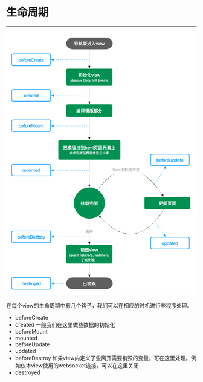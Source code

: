 # 生命周期
----

![View的生命周期钩子](../images/view-lifecycle.png)

在每个view的生命周期中有几个钩子，我们可以在相应的时机进行些程序处理。

* beforeCreate
* created 一般我们在这里做些数据的初始化
* beforeMount
* mounted
* beforeUpdate
* updated
* beforeDestroy 如果view内定义了些离开需要销毁的变量，可在这里处理。例如仅本view使用的websocket连接，可以在这里关闭
* destroyed

